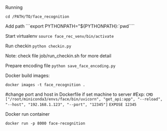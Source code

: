 Running 

```cd /PATH/TO/face_recognition```

Add path 
```export PYTHONPATH="${PYTHONPATH}:`pwd````

Start virtualenv
```source face_rec_venv/bin/activate```

Run checkin
```python checkin.py```

Note: check file job/run_checkin.sh for more detail

Prepare encoding file
```python save_face_encoding.py```

Docker build images:

  ```docker images -t face_recognition .```

#change port and host in Dockerfile if set machine to server 
#Exp: ```CMD ["/root/miniconda3/envs/face/bin/uvicorn", "get_api:app", "--reload", "--host", "192.168.1.123", "--port", "12345"]```
      ```EXPOSE 12345```

Docker run container

```docker run -p 8000 face-recognition```
